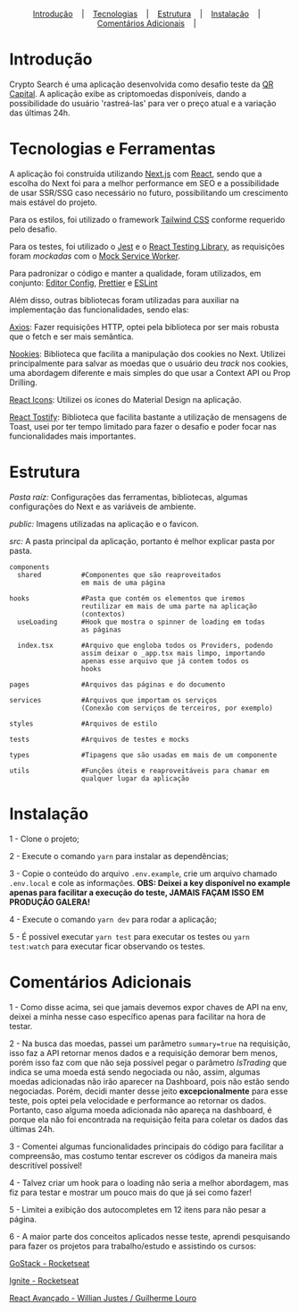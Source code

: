 <p align="center">
  <a href="#Introdução">Introdução</a>
  &nbsp;&nbsp;&nbsp;|&nbsp;&nbsp;&nbsp;
  <a href="#Tecnologias-e-Ferramentas">Tecnologias</a>
  &nbsp;&nbsp;&nbsp;|&nbsp;&nbsp;&nbsp;
  <a href="#Estrutura">Estrutura</a>
  &nbsp;&nbsp;&nbsp;|&nbsp;&nbsp;&nbsp;
  <a href="#Instalação">Instalação</a>
  &nbsp;&nbsp;&nbsp;|&nbsp;&nbsp;&nbsp;
  <a href="#Comentários-Adicionais">Comentários Adicionais</a>
  &nbsp;&nbsp;&nbsp;|&nbsp;&nbsp;&nbsp;
</p>

# Introdução

Crypto Search é uma aplicação desenvolvida como desafio teste da [QR Capital](https://www.qr.capital/pt/). A aplicação
exibe as criptomoedas disponíveis, dando a possibilidade do usuário 'rastreá-las' para ver o preço atual e a variação das
últimas 24h.

# Tecnologias e Ferramentas

A aplicação foi construída utilizando [Next.js](https://nextjs.org/docs/getting-started) com [React](https://pt-br.reactjs.org/), sendo que a escolha do Next foi para a melhor performance em SEO e a possibilidade de usar SSR/SSG caso necessário no futuro, possibilitando um crescimento mais estável do projeto.

Para os estilos, foi utilizado o framework [Tailwind CSS](https://tailwindcss.com/) conforme requerido pelo desafio.

Para os testes, foi utilizado o [Jest](https://jestjs.io/pt-BR/) e o [React Testing Library](https://testing-library.com/docs/react-testing-library/intro/), as requisições foram *mockadas* com o [Mock Service Worker](https://mswjs.io/).

Para padronizar o código e manter a qualidade, foram utilizados, em conjunto: [Editor Config](https://editorconfig.org/), [Prettier](https://prettier.io/) e [ESLint](https://eslint.org/)

Além disso, outras bibliotecas foram utilizadas para auxiliar na implementação das funcionalidades, sendo elas:

[Axios](https://github.com/axios/axios): Fazer requisições HTTP, optei pela biblioteca por ser mais robusta que o fetch e ser mais semântica.

[Nookies](https://github.com/maticzav/nookies): Biblioteca que facilita a manipulação dos cookies no Next. Utilizei principalmente para salvar as moedas que o usuário deu *track* nos cookies, uma abordagem diferente e mais simples do que usar a Context API ou Prop Drilling.

[React Icons](https://react-icons.github.io/react-icons/): Utilizei os ícones do Material Design na aplicação.

[React Tostify](https://fkhadra.github.io/react-toastify/introduction): Biblioteca que facilita bastante a utilização de mensagens de Toast, usei por ter tempo limitado para fazer o desafio e poder focar nas funcionalidades mais importantes.

# Estrutura

*Pasta raíz:* Configurações das ferramentas, bibliotecas, algumas configurações do Next e as variáveis de ambiente.

*public:* Imagens utilizadas na aplicação e o favicon.

*src:* A pasta principal da aplicação, portanto é melhor explicar pasta por pasta.

```
components
  shared          #Componentes que são reaproveitados
                  em mais de uma página

hooks             #Pasta que contém os elementos que iremos
                  reutilizar em mais de uma parte na aplicação
                  (contextos)
  useLoading      #Hook que mostra o spinner de loading em todas
                  as páginas

  index.tsx       #Arquivo que engloba todos os Providers, podendo
                  assim deixar o _app.tsx mais limpo, importando
                  apenas esse arquivo que já contem todos os
                  hooks

pages             #Arquivos das páginas e do documento

services          #Arquivos que importam os serviços
                  (Conexão com serviços de terceiros, por exemplo)

styles            #Arquivos de estilo

tests             #Arquivos de testes e mocks

types             #Tipagens que são usadas em mais de um componente

utils             #Funções úteis e reaproveitáveis para chamar em
                  qualquer lugar da aplicação
```

# Instalação

1 - Clone o projeto;

2 - Execute o comando ```yarn``` para instalar as dependências;

3 - Copie o conteúdo do arquivo ```.env.example```, crie um arquivo chamado ```.env.local``` e cole as informações.
**OBS: Deixei a key disponível no example apenas para facilitar a execução do teste, JAMAIS FAÇAM ISSO EM PRODUÇÃO GALERA!**

4 - Execute o comando ```yarn dev``` para rodar a aplicação;

5 - É possivel executar ```yarn test``` para executar os testes ou ```yarn test:watch``` para executar ficar observando os testes.

# Comentários Adicionais

1 - Como disse acima, sei que jamais devemos expor chaves de API na env, deixei a minha nesse caso específico apenas para facilitar na hora de testar.

2 - Na busca das moedas, passei um parâmetro ```summary=true``` na requisição, isso faz a API retornar menos dados e a requisição demorar bem menos, porém isso faz com que não seja possível pegar o parâmetro *IsTrading* que indica se uma moeda está sendo negociada ou não, assim, algumas moedas adicionadas não irão aparecer na Dashboard, pois não estão sendo negociadas. Porém, decidi manter desse jeito **excepcionalmente** para esse teste, pois optei pela velocidade e performance ao retornar os dados. Portanto, caso alguma moeda adicionada não apareça na dashboard, é porque ela não foi encontrada na requisição feita para coletar os dados das últimas 24h.

3 - Comentei algumas funcionalidades principais do código para facilitar a compreensão, mas costumo tentar escrever os códigos da maneira mais descritível possível!

4 - Talvez criar um hook para o loading não seria a melhor abordagem, mas fiz para testar e mostrar um pouco mais do que já sei como fazer!

5 - Limitei a exibição dos autocompletes em 12 itens para não pesar a página.

6 - A maior parte dos conceitos aplicados nesse teste, aprendi pesquisando para fazer os projetos para trabalho/estudo e assistindo os cursos:

[GoStack - Rocketseat](https://rocketseat.com.br/)

[Ignite - Rocketseat](https://rocketseat.com.br/)

[React Avançado - Willian Justes / Guilherme Louro](https://reactavancado.com.br/)
